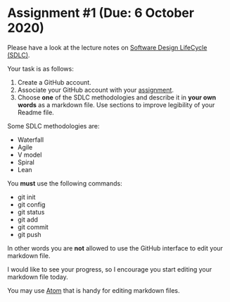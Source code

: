 # Assignment #1 (Due: 6 October 2020)

Please have a look at the lecture notes on [Software Design LifeCycle (SDLC)](https://github.com/banbar/GMT-456-GIS-Programming/blob/master/1_Software_Design_LifeCycle.pdf).

Your task is as follows:
1. Create a GitHub account.
2. Associate your GitHub account with your [assignment](https://classroom.github.com/a/cS-w5Ehs).
3. Choose **one** of the SDLC methodologies and describe it in **your own words** as a markdown file. Use sections to improve legibility of your Readme file.

Some SDLC methodologies are:
* Waterfall
* Agile
* V model
* Spiral
* Lean

You **must** use the following commands:
* git init
* git config
* git status
* git add
* git commit
* git push

In other words you are **not** allowed to use the GitHub interface to edit your markdown file.

I would like to see your progress, so I encourage you start editing your markdown file today.

You may use [Atom](https://atom.io/) that is handy for editing markdown files.
